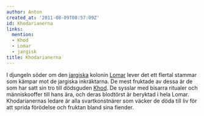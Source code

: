 ```yaml
---
author: Anton
created_at: '2011-08-09T08:57:09Z'
id: Khodarianerna
links:
  mention:
  - Khod
  - Lomar
  - jargisk
title: Khodarianerna
---
```


I djungeln söder om den [jargiska] kolonin [Lomar] lever det ett flertal stammar som kämpar mot de
jargiska inkräktarna. De mest fruktade av dessa är de som har satt sin tro till dödsguden [Khod]. De
sysslar med bisarra ritualer och människooffer till hans ära, och deras blodtörst är beryktad i hela
Lomar. Khodarianernas ledare är alla svartkonstnärer som väcker de döda till liv för att sprida
förödelse och fruktan bland sina fiender.

  [jargiska]: jargisk
  [Lomar]: Lomar
  [Khod]: Khod
